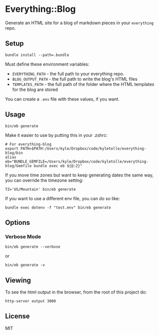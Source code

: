 # Everything::Blog

Generate an HTML site for a blog of markdown pieces in your `everything` repo.

## Setup

```
bundle install --path=.bundle
```

Must define these environment variables:

- `EVERYTHING_PATH` - the full path to your everything repo.
- `BLOG_OUTPUT_PATH` - the full path to write the blog's HTML files
- `TEMPLATES_PATH` - the full path of the folder where the HTML templates for
  the blog are stored

You can create a `.env` file with these values, if you want.

## Usage

```
bin/eb generate
```

Make it easier to use by putting this in your .zshrc:

```
# For everything-blog
export PATH=$PATH:/Users/kyle/Dropbox/code/kyletolle/everything-blog/bin
alias eb="BUNDLE_GEMFILE=/Users/kyle/Dropbox/code/kyletolle/everything-blog/Gemfile bundle exec eb ${@:2}"
```

If you move time zones but want to keep generating dates the same way, you can override the timezone setting:

```
TZ='US/Mountain' bin/eb generate
```

If you want to use a different env file, you can do so like:
```
bundle exec dotenv -f "test.env" bin/eb generate
```

## Options

### Verbose Mode

```
bin/eb generate --verbose
```
or
```
bin/eb generate -v
```

## Viewing

To see the html output in the browser, from the root of this project do:

```
http-server output 3000
```

## License

MIT

